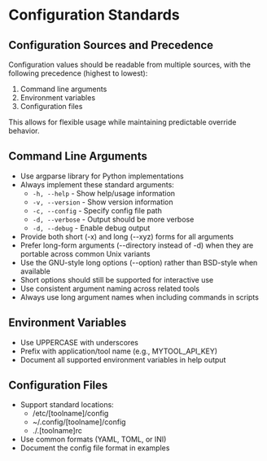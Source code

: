 # Configuration Standards

## Configuration Sources and Precedence

Configuration values should be readable from multiple sources, with the following precedence (highest to lowest):

1. Command line arguments
2. Environment variables
3. Configuration files

This allows for flexible usage while maintaining predictable override behavior.

## Command Line Arguments

- Use argparse library for Python implementations
- Always implement these standard arguments:
  - `-h, --help` - Show help/usage information
  - `-v, --version` - Show version information
  - `-c, --config` - Specify config file path
  - `-d, --verbose` - Output should be more verbose
  - `-d, --debug` - Enable debug output
- Provide both short (-x) and long (--xyz) forms for all arguments
- Prefer long-form arguments (--directory instead of -d) when they are portable across common Unix variants
- Use the GNU-style long options (--option) rather than BSD-style when available
- Short options should still be supported for interactive use
- Use consistent argument naming across related tools
- Always use long argument names when including commands in scripts

## Environment Variables

- Use UPPERCASE with underscores
- Prefix with application/tool name (e.g., MYTOOL_API_KEY)
- Document all supported environment variables in help output

## Configuration Files

- Support standard locations:
  - /etc/[toolname]/config
  - ~/.config/[toolname]/config
  - ./.[toolname]rc
- Use common formats (YAML, TOML, or INI)
- Document the config file format in examples
